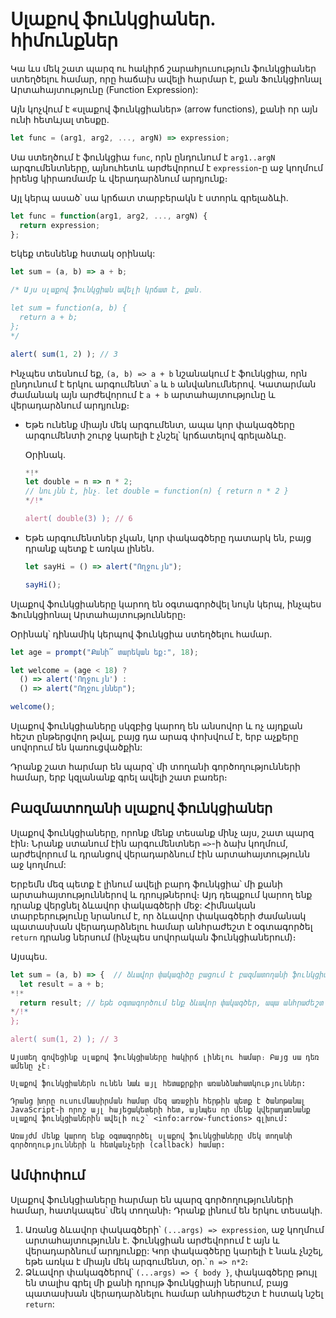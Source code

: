 # Սլաքով ֆունկցիաներ. հիմունքներ

Կա ևս մեկ շատ պարզ ու հակիրճ շարահյուսություն ֆունկցիաներ ստեղծելու համար, որը հաճախ ավելի հարմար է, քան Ֆունկցիոնալ Արտահայտությունը (Function Expression):

Այն կոչվում է «սլաքով ֆունկցիաներ» (arrow functions), քանի որ այն ունի հետևյալ տեսքը.

```js
let func = (arg1, arg2, ..., argN) => expression;
```

Սա ստեղծում է ֆունկցիա `func`, որն ընդունում է `arg1..argN` արգումենտները, այնուհետև արժեվորում է `expression`-ը աջ կողմում իրենց կիրառմամբ և վերադարձնում արդյունք։

Այլ կերպ ասած՝ սա կրճատ տարբերակն է ստորև գրելաձևի.

```js
let func = function(arg1, arg2, ..., argN) {
  return expression;
};
```

Եկեք տեսնենք հստակ օրինակ:

```js run
let sum = (a, b) => a + b;

/* Այս սլաքով ֆունկցիան ավելի կրճատ է, քան․

let sum = function(a, b) {
  return a + b;
};
*/

alert( sum(1, 2) ); // 3
```

Ինչպես տեսնում եք, `(a, b) => a + b` նշանակում է ֆունկցիա, որն ընդունում է երկու արգումենտ՝ `a` և `b` անվանումներով. Կատարման ժամանակ այն արժեվորում է `a + b` արտահայտությունը և վերադարձնում արդյունք։

- Եթե ունենք միայն մեկ արգումենտ, ապա կոր փակագծերը արգումենտի շուրջ կարելի է չնշել՝ կրճատելով գրելաձևը․

    Օրինակ.

    ```js run
    *!*
    let double = n => n * 2;
    // նույնն է, ինչ․ let double = function(n) { return n * 2 }
    */!*

    alert( double(3) ); // 6
    ```

- Եթե արգումենտներ չկան, կոր փակագծերը դատարկ են, բայց դրանք պետք է առկա լինեն․

    ```js run
    let sayHi = () => alert("Ողջույն");

    sayHi();
    ```

Սլաքով ֆունկցիաները կարող են օգտագործվել նույն կերպ, ինչպես Ֆունկցիոնալ Արտահայտությունները։

Օրինակ՝ դինամիկ կերպով ֆունկցիա ստեղծելու համար․

```js run
let age = prompt("Քանի՞ տարեկան եք:", 18);

let welcome = (age < 18) ?
  () => alert('Ողջույն') :
  () => alert("Ողջույններ");

welcome();
```

Սլաքով ֆունկցիաները սկզբից կարող են անսովոր և ոչ այդքան հեշտ ընթերցվող թվալ, բայց դա արագ փոխվում է, երբ աչքերը սովորում են կառուցվածքին:

Դրանք շատ հարմար են պարզ՝ մի տողանի գործողությունների համար, երբ կզլանանք գրել ավելի շատ բառեր։

## Բազմատողանի սլաքով ֆունկցիաներ

Սլաքով ֆունկցիաները, որոնք մենք տեսանք մինչ այս, շատ պարզ էին։ Նրանք ստանում էին արգումենտներ `=>`-ի ձախ կողմում, արժեվորում և դրանցով վերադարձնում էին արտահայտությունն աջ կողմում:

Երբեմն մեզ պետք է լինում ավելի բարդ ֆունկցիա՝ մի քանի արտահայտություններով և դրույթներով։ Այդ դեպքում կարող ենք դրանք վերցնել ձևավոր փակագծերի մեջ: Հիմնական տարբերությունը նրանում է, որ ձևավոր փակագծերի ժամանակ պատասխան վերադարձնելու համար անհրաժեշտ է օգտագործել `return` դրանց ներսում (ինչպես սովորական ֆունկցիաներում)։

Այսպես․

```js run
let sum = (a, b) => {  // ձևավոր փակագիծը բացում է բազմատողանի ֆունկցիան
  let result = a + b;
*!*
  return result; // եթե օգտագործում ենք ձևավոր փակագծեր, ապա անհրաժեշտ է հստակ նշել «return»
*/!*
};

alert( sum(1, 2) ); // 3
```

```smart header="Սպասվում է ավելին"
Այստեղ գովեցինք սլաքով ֆունկցիաները հակիրճ լինելու համար։ Բայց սա դեռ ամենը չէ։

Սլաքով ֆունկցիաներն ունեն նաև այլ հետաքրքիր առանձնահատկություններ:

Դրանց խորը ուսումնասիրման համար մեզ առաջին հերթին պետք է ծանոթանալ JavaScript-ի որոշ այլ հայեցակետերի հետ, այնպես որ մենք կվերադառնանք սլաքով ֆունկցիաներին ավելի ուշ՝ <info:arrow-functions> գլխում:

Առայժմ մենք կարող ենք օգտագործել սլաքով ֆունկցիաները մեկ տողանի գործողությունների և հետկանչերի (callback) համար:
```

## Ամփոփում

Սլաքով ֆունկցիաները հարմար են պարզ գործողությունների համար, հատկապես՝ մեկ տողանի։ Դրանք լինում են երկու տեսակի.

1. Առանց ձևավոր փակագծերի՝ `(...args) => expression`, աջ կողմում արտահայտությունն է. ֆունկցիան արժեվորում է այն և վերադարձնում արդյունքը: Կոր փակագծերը կարելի է նաև չնշել, եթե առկա է միայն մեկ արգումենտ, օր․՝ `n => n*2`։
2. Ձևավոր փակագծերով՝ `(...args) => { body }`, փակագծերը թույլ են տալիս գրել մի քանի դրույթ ֆունկցիայի ներսում, բայց պատասխան վերադարձնելու համար անհրաժեշտ է հստակ նշել `return`:
